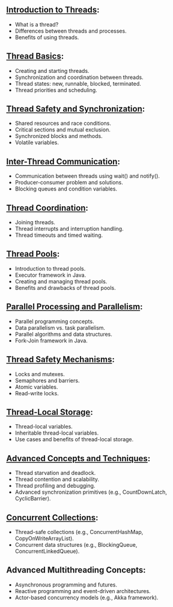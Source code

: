 ## [Introduction to Threads](src/main/java/com/clay/a_intro):

* What is a thread?
* Differences between threads and processes.
* Benefits of using threads.

## [Thread Basics](src/main/java/com/clay/b_thread_basics):

* Creating and starting threads.
* Synchronization and coordination between threads.
* Thread states: new, runnable, blocked, terminated.
* Thread priorities and scheduling.

## [Thread Safety and Synchronization](src/main/java/com/clay/c_thread_safety_synchronization):

* Shared resources and race conditions.
* Critical sections and mutual exclusion.
* Synchronized blocks and methods.
* Volatile variables.

## [Inter-Thread Communication](src/main/java/com/clay/d_inter_thread_communication):

* Communication between threads using wait() and notify().
* Producer-consumer problem and solutions.
* Blocking queues and condition variables.

## [Thread Coordination](src/main/java/com/clay/e_thread_coordination):

* Joining threads.
* Thread interrupts and interruption handling.
* Thread timeouts and timed waiting.

## [Thread Pools](src/main/java/com/clay/f_thread_pools):

* Introduction to thread pools.
* Executor framework in Java.
* Creating and managing thread pools.
* Benefits and drawbacks of thread pools.

## [Parallel Processing and Parallelism](src/main/java/com/clay/g_parallel_processing_parallelism):

* Parallel programming concepts.
* Data parallelism vs. task parallelism.
* Parallel algorithms and data structures.
* Fork-Join framework in Java.

## [Thread Safety Mechanisms](src/main/java/com/clay/h_thread_safety_mechanisms):

* Locks and mutexes.
* Semaphores and barriers.
* Atomic variables.
* Read-write locks.

## [Thread-Local Storage](src/main/java/com/clay/i_thread_local_storage):

* Thread-local variables.
* Inheritable thread-local variables.
* Use cases and benefits of thread-local storage.

## [Advanced Concepts and Techniques](src/main/java/com/clay/j_advanced_concepts_techniques):

* Thread starvation and deadlock.
* Thread contention and scalability.
* Thread profiling and debugging.
* Advanced synchronization primitives (e.g., CountDownLatch, CyclicBarrier).

## [Concurrent Collections](src/main/java/com/clay/k_concurrent_collections):

* Thread-safe collections (e.g., ConcurrentHashMap, CopyOnWriteArrayList).
* Concurrent data structures (e.g., BlockingQueue, ConcurrentLinkedQueue).

## Advanced Multithreading Concepts:

* Asynchronous programming and futures.
* Reactive programming and event-driven architectures.
* Actor-based concurrency models (e.g., Akka framework).
